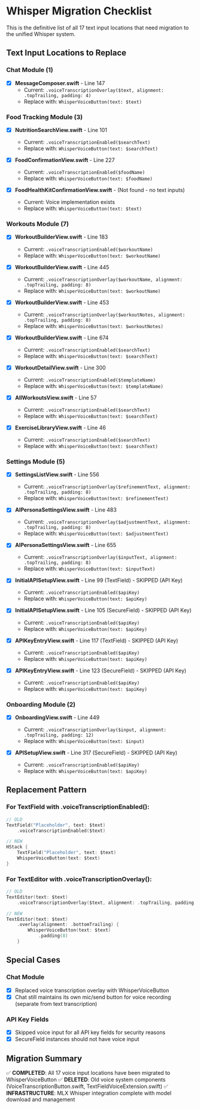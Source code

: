 # Whisper Migration Checklist

This is the definitive list of all 17 text input locations that need migration to the unified Whisper system.

## Text Input Locations to Replace

### Chat Module (1)
- [x] **MessageComposer.swift** - Line 147
  - Current: `.voiceTranscriptionOverlay($text, alignment: .topTrailing, padding: 4)`
  - Replace with: `WhisperVoiceButton(text: $text)`

### Food Tracking Module (3)
- [x] **NutritionSearchView.swift** - Line 101
  - Current: `.voiceTranscriptionEnabled($searchText)`
  - Replace with: `WhisperVoiceButton(text: $searchText)`

- [x] **FoodConfirmationView.swift** - Line 227
  - Current: `.voiceTranscriptionEnabled($foodName)`
  - Replace with: `WhisperVoiceButton(text: $foodName)`

- [x] **FoodHealthKitConfirmationView.swift** - (Not found - no text inputs)
  - Current: Voice implementation exists
  - Replace with: `WhisperVoiceButton(text: $text)`

### Workouts Module (7)
- [x] **WorkoutBuilderView.swift** - Line 183
  - Current: `.voiceTranscriptionEnabled($workoutName)`
  - Replace with: `WhisperVoiceButton(text: $workoutName)`

- [x] **WorkoutBuilderView.swift** - Line 445
  - Current: `.voiceTranscriptionOverlay($workoutName, alignment: .topTrailing, padding: 8)`
  - Replace with: `WhisperVoiceButton(text: $workoutName)`

- [x] **WorkoutBuilderView.swift** - Line 453
  - Current: `.voiceTranscriptionOverlay($workoutNotes, alignment: .topTrailing, padding: 8)`
  - Replace with: `WhisperVoiceButton(text: $workoutNotes)`

- [x] **WorkoutBuilderView.swift** - Line 674
  - Current: `.voiceTranscriptionEnabled($searchText)`
  - Replace with: `WhisperVoiceButton(text: $searchText)`

- [x] **WorkoutDetailView.swift** - Line 300
  - Current: `.voiceTranscriptionEnabled($templateName)`
  - Replace with: `WhisperVoiceButton(text: $templateName)`

- [x] **AllWorkoutsView.swift** - Line 57
  - Current: `.voiceTranscriptionEnabled($searchText)`
  - Replace with: `WhisperVoiceButton(text: $searchText)`

- [x] **ExerciseLibraryView.swift** - Line 46
  - Current: `.voiceTranscriptionEnabled($searchText)`
  - Replace with: `WhisperVoiceButton(text: $searchText)`

### Settings Module (5)
- [x] **SettingsListView.swift** - Line 556
  - Current: `.voiceTranscriptionOverlay($refinementText, alignment: .topTrailing, padding: 8)`
  - Replace with: `WhisperVoiceButton(text: $refinementText)`

- [x] **AIPersonaSettingsView.swift** - Line 483
  - Current: `.voiceTranscriptionOverlay($adjustmentText, alignment: .topTrailing, padding: 8)`
  - Replace with: `WhisperVoiceButton(text: $adjustmentText)`

- [x] **AIPersonaSettingsView.swift** - Line 655
  - Current: `.voiceTranscriptionOverlay($inputText, alignment: .topTrailing, padding: 8)`
  - Replace with: `WhisperVoiceButton(text: $inputText)`

- [x] **InitialAPISetupView.swift** - Line 99 (TextField) - SKIPPED (API Key)
  - Current: `.voiceTranscriptionEnabled($apiKey)`
  - Replace with: `WhisperVoiceButton(text: $apiKey)`

- [x] **InitialAPISetupView.swift** - Line 105 (SecureField) - SKIPPED (API Key)
  - Current: `.voiceTranscriptionEnabled($apiKey)`
  - Replace with: `WhisperVoiceButton(text: $apiKey)`

- [x] **APIKeyEntryView.swift** - Line 117 (TextField) - SKIPPED (API Key)
  - Current: `.voiceTranscriptionEnabled($apiKey)`
  - Replace with: `WhisperVoiceButton(text: $apiKey)`

- [x] **APIKeyEntryView.swift** - Line 123 (SecureField) - SKIPPED (API Key)
  - Current: `.voiceTranscriptionEnabled($apiKey)`
  - Replace with: `WhisperVoiceButton(text: $apiKey)`

### Onboarding Module (2)
- [x] **OnboardingView.swift** - Line 449
  - Current: `.voiceTranscriptionOverlay($input, alignment: .topTrailing, padding: 12)`
  - Replace with: `WhisperVoiceButton(text: $input)`

- [x] **APISetupView.swift** - Line 317 (SecureField) - SKIPPED (API Key)
  - Current: `.voiceTranscriptionEnabled($apiKey)`
  - Replace with: `WhisperVoiceButton(text: $apiKey)`

## Replacement Pattern

### For TextField with .voiceTranscriptionEnabled():
```swift
// OLD
TextField("Placeholder", text: $text)
    .voiceTranscriptionEnabled($text)

// NEW
HStack {
    TextField("Placeholder", text: $text)
    WhisperVoiceButton(text: $text)
}
```

### For TextEditor with .voiceTranscriptionOverlay():
```swift
// OLD
TextEditor(text: $text)
    .voiceTranscriptionOverlay($text, alignment: .topTrailing, padding: 8)

// NEW
TextEditor(text: $text)
    .overlay(alignment: .bottomTrailing) {
        WhisperVoiceButton(text: $text)
            .padding(8)
    }
```

## Special Cases

### Chat Module
- [x] Replaced voice transcription overlay with WhisperVoiceButton
- [x] Chat still maintains its own mic/send button for voice recording (separate from text transcription)

### API Key Fields
- [x] Skipped voice input for all API key fields for security reasons
- [x] SecureField instances should not have voice input

## Migration Summary

✅ **COMPLETED**: All 17 voice input locations have been migrated to WhisperVoiceButton
✅ **DELETED**: Old voice system components (VoiceTranscriptionButton.swift, TextFieldVoiceExtension.swift)
✅ **INFRASTRUCTURE**: MLX Whisper integration complete with model download and management